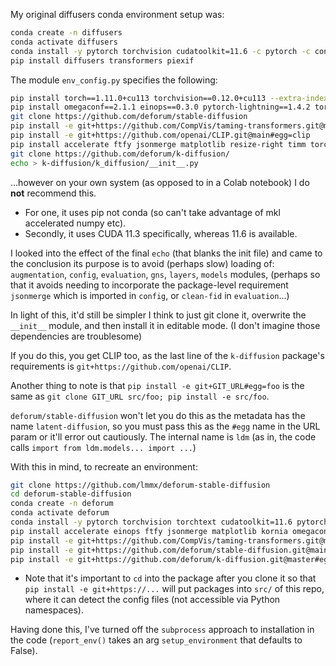 My original diffusers conda environment setup was:

```sh
conda create -n diffusers
conda activate diffusers
conda install -y pytorch torchvision cudatoolkit=11.6 -c pytorch -c conda-forge
pip install diffusers transformers piexif
```

The module `env_config.py` specifies the following:

```sh
pip install torch==1.11.0+cu113 torchvision==0.12.0+cu113 --extra-index-url https://download.pytorch.org/whl/cu113
pip install omegaconf==2.1.1 einops==0.3.0 pytorch-lightning==1.4.2 torchmetrics==0.6.0 torchtext==0.2.3 transformers==4.19.2 kornia==0.6
git clone https://github.com/deforum/stable-diffusion
pip install -e git+https://github.com/CompVis/taming-transformers.git@master#egg=taming-transformers
pip install -e git+https://github.com/openai/CLIP.git@main#egg=clip
pip install accelerate ftfy jsonmerge matplotlib resize-right timm torchdiffeq
git clone https://github.com/deforum/k-diffusion/
echo > k-diffusion/k_diffusion/__init__.py
```

...however on your own system (as opposed to in a Colab notebook) I do **not** recommend this.

- For one, it uses pip not conda (so can't take advantage of mkl accelerated numpy etc).
- Secondly, it uses CUDA 11.3 specifically, whereas 11.6 is available.

I looked into the effect of the final `echo` (that blanks the init file) and came to the conclusion
its purpose is to avoid (perhaps slow) loading of: `augmentation`, `config`, `evaluation`, `gns`, `layers`, `models` modules,
(perhaps so that it avoids needing to incorporate the package-level requirement `jsonmerge` which is
imported in `config`, or `clean-fid` in `evaluation`...)

In light of this, it'd still be simpler I think to just git clone it, overwrite the `__init__`
module, and then install it in editable mode. (I don't imagine those dependencies are troublesome)

If you do this, you get CLIP too, as the last line of the `k-diffusion` package's requirements is
`git+https://github.com/openai/CLIP`.

Another thing to note is that `pip install -e git+GIT_URL#egg=foo` is the same as `git clone GIT_URL src/foo; pip install -e src/foo`.

`deforum/stable-diffusion` won't let you do this as the metadata has the name `latent-diffusion`, so
you must pass this as the `#egg` name in the URL param or it'll error out cautiously.
The internal name is `ldm` (as in, the code calls `import from ldm.models... import ...`)

With this in mind, to recreate an environment:

```sh
git clone https://github.com/lmmx/deforum-stable-diffusion
cd deforum-stable-diffusion
conda create -n deforum
conda activate deforum
conda install -y pytorch torchvision torchtext cudatoolkit=11.6 pytorch-lightning -c pytorch -c conda-forge
pip install accelerate einops ftfy jsonmerge matplotlib kornia omegaconf opencv-python resize-right timm torchdiffeq torchmetrics transformers
pip install -e git+https://github.com/CompVis/taming-transformers.git@master#egg=taming-transformers
pip install -e git+https://github.com/deforum/stable-diffusion.git@main#egg=latent-diffusion
pip install -e git+https://github.com/deforum/k-diffusion.git@master#egg=k-diffusion
```

- Note that it's important to `cd` into the package after you clone it so that `pip install -e git+https://...`
  will put packages into `src/` of this repo, where it can detect the config files (not accessible via Python namespaces).

Having done this, I've turned off the `subprocess` approach to installation in the code
(`report_env()` takes an arg `setup_environment` that defaults to False).
